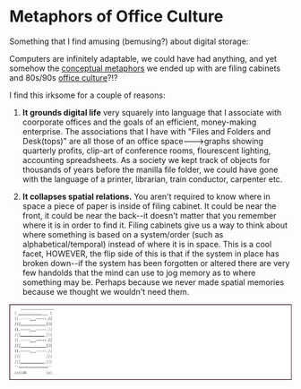 # Metaphors of Office Culture 

Something that I find amusing (bemusing?) about digital storage:

Computers are infinitely adaptable, we could have had anything, and yet somehow the [conceptual metaphors](https://github.com/SageGrey/exp-exp-exp/blob/main/zzzzz_cards/208_LakoffandJohnson.md) we ended up with are filing cabinets and 80s/90s [office culture](https://youtu.be/UbxUSsFXYo4)?!?

I find this irksome for a couple of reasons: 

1. **It grounds digital life** very squarely into language that I associate with coorporate offices and the goals of an efficient, money-making enterprise. The associations that I have with "Files and Folders and Desk(tops)" are all those of an office space--->graphs showing quarterly profits, clip-art of conference rooms, flourescent lighting, accounting spreadsheets. As a society we kept track of objects for thousands of years before the manilla file folder, we could have gone with the language of a printer, librarian, train conductor, carpenter etc. 

2. **It collapses spatial relations.** You aren't required to know where in space a piece of paper is inside of filing cabinet. It could be near the front, it could be near the back--it doesn't matter that you remember where it is in order to find it. Filing cabinets give us a way to think about where something is based on a system/order (such as alphabetical/temporal) instead of where it is in space. This is a cool facet, HOWEVER, the flip side of this is that if the system in place has broken down--if the system has been forgotten or altered there are very few handolds that the mind can use to jog memory as to where something may be. Perhaps because we never made spatial memories because we thought we wouldn't need them. 

![ASCII Filing Cabinet](https://github.com/SageGrey/exp-exp-exp/blob/main/ooooo_mixedMedia/i6_askiCheatFiling.jpg)
